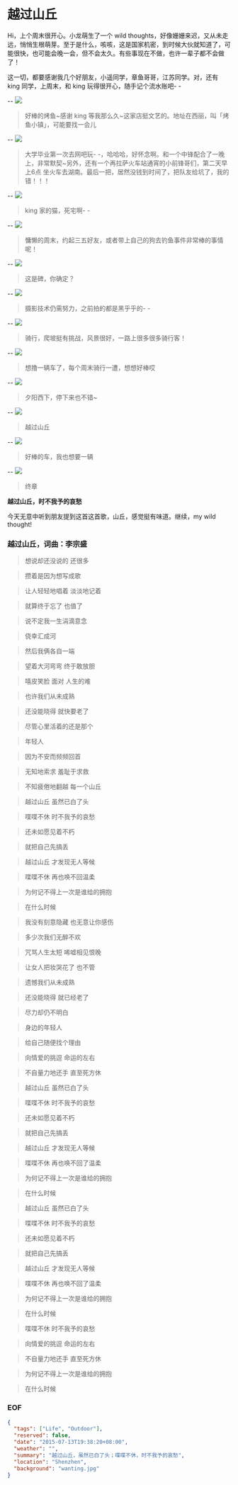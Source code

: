 越过山丘
===
Hi，上个周末很开心。小龙萌生了一个 wild thoughts，好像姗姗来迟，又从未走远，悄悄生根萌芽。至于是什么，咳咳，这是国家机密，到时候大伙就知道了，可能很快，也可能会晚一会，但不会太久。有些事现在不做，也许一辈子都不会做了！

这一切，都要感谢我几个好朋友，小遥同学，章鱼哥哥，江苏同学。对，还有 king 同学，上周末，和 king 玩得很开心，随手记个流水账吧- -

--
![](dinner-weekeng.jpg)
> 好棒的烤鱼~感谢 king 等我那么久~这家店挺文艺的。地址在西丽，叫「烤鱼小镇」，可能要找一会儿

--
![](internet-coffee.jpg)
> 大学毕业第一次去网吧玩- -，哈哈哈，好怀念啊。和一个中锋配合了一晚上，非常默契~另外，还有一个再拉萨火车站通宵的小前锋哥们，第二天早上6点 坐火车去湖南。最后一把，居然没钱到时间了，把队友给坑了，我的错！！！

--
![](king-cat.jpg)
> king 家的猫，死宅啊- -

--
![](fishing.jpg)
> 慵懒的周末，约起三五好友，或者带上自己的狗去钓鱼事件非常棒的事情呢！

--
![](monument.jpg)
> 这是碑，你确定？

--
![](photo-skill.jpg)
> 摄影技术仍需努力，之前拍的都是黑乎乎的- -

--
![](bycycling-view.jpg)
> 骑行，爬坡挺有挑战，风景很好，一路上很多很多骑行客！

--
![](green-way.jpg)
> 想撸一辆车了，每个周末骑行一遭，想想好棒哎

--
![](sunset.jpg)
> 夕阳西下，停下来也不错~

--
![](look-through.jpg)
> 越过山丘

--
![](wanting.jpg)
> 好棒的车，我也想要一辆

--
![](hill.jpg)
> 终章


**越过山丘，时不我予的哀愁**

今天无意中听到朋友提到这首这首歌，山丘，感觉挺有味道。继续，my wild thought!

### 越过山丘，词曲：李宗盛
> 想说却还没说的 还很多

> 攒着是因为想写成歌

> 让人轻轻地唱着 淡淡地记着

> 就算终于忘了 也值了

> 说不定我一生涓滴意念

> 侥幸汇成河

> 然后我俩各自一端

> 望着大河弯弯 终于敢放胆

> 嘻皮笑脸 面对 人生的难

> 也许我们从未成熟

> 还没能晓得 就快要老了

> 尽管心里活着的还是那个

> 年轻人

> 因为不安而频频回首

> 无知地索求 羞耻于求救

> 不知疲倦地翻越 每一个山丘

> 越过山丘 虽然已白了头

> 喋喋不休 时不我予的哀愁

> 还未如愿见着不朽

> 就把自己先搞丢

> 越过山丘 才发现无人等候

> 喋喋不休 再也唤不回温柔

> 为何记不得上一次是谁给的拥抱

> 在什么时候

> 我没有刻意隐藏 也无意让你感伤

> 多少次我们无醉不欢

> 咒骂人生太短 唏嘘相见恨晚

> 让女人把妆哭花了 也不管

> 遗憾我们从未成熟

> 还没能晓得 就已经老了

> 尽力却仍不明白

> 身边的年轻人

> 给自己随便找个理由

> 向情爱的挑逗 命运的左右

> 不自量力地还手 直至死方休

> 越过山丘 虽然已白了头

> 喋喋不休 时不我予的哀愁

> 还未如愿见着不朽

> 就把自己先搞丢

> 越过山丘 才发现无人等候

> 喋喋不休 再也唤不回了温柔

> 为何记不得上一次是谁给的拥抱

> 在什么时候

> 越过山丘 虽然已白了头

> 喋喋不休 时不我予的哀愁

> 还未如愿见着不朽

> 就把自己先搞丢

> 越过山丘 才发现无人等候

> 喋喋不休 再也唤不回了温柔

> 为何记不得上一次是谁给的拥抱

> 在什么时候

> 喋喋不休 时不我予的哀愁

> 向情爱的挑逗 命运的左右

> 不自量力地还手 直至死方休

> 为何记不得上一次是谁给的拥抱

> 在什么时候


### EOF
```json
{
  "tags": ["Life", "Outdoor"],
  "reserved": false,
  "date": "2015-07-13T19:38:20+08:00",
  "weather": "",
  "summary": "越过山丘，虽然已白了头；喋喋不休，时不我予的哀愁",
  "location": "Shenzhen",
  "background": "wanting.jpg"
}
```
